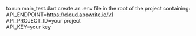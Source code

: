 to run main_test.dart create an .env file in the root of the project containing:<br>
API_ENDPOINT=https://cloud.appwrite.io/v1<br>
API_PROJECT_ID=your project<br>
API_KEY=your key<br>

